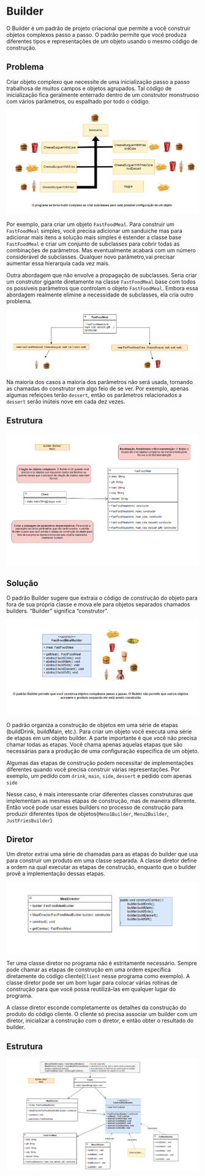 # Builder

O Builder é um padrão de projeto criacional que permite a você construir objetos complexos passo a passo. O padrão permite que você produza diferentes tipos e representações de um objeto usando o mesmo código de construção.

## Problema

Criar objeto complexo que necessite de uma inicialização passo a passo trabalhosa de muitos campos e objetos agrupados. Tal código de inicialização fica geralmente enterrado dentro de um construtor monstruoso com vários parâmetros, ou espalhado por todo o código.

![imagem_1](https://github.com/igor-lourenco/design-pattern-creational-builder/blob/main/uml/Imagem_1.png)

Por exemplo, para criar um objeto `FastFoodMeal`. Para construir um `FastFoodMeal` simples, você precisa adicionar um sanduiche mas para adicionar mais itens a solução mais simples é estender a classe base  `FastFoodMeal` e criar um conjunto de subclasses para cobrir todas as combinações de parâmetros. Mas eventualmente acabará com um número considerável de subclasses. Qualquer novo parâmetro,vai precisar aumentar essa hierarquia cada vez mais.

Outra abordagem que não envolve a propagação de subclasses. Seria criar um construtor gigante diretamente na classe `FastFoodMeal` base com todos os possíveis parâmetros que controlam o objeto `FastFoodMeal`. Embora essa abordagem realmente elimine a necessidade de subclasses, ela cria outro problema.

![imagem_2](https://github.com/igor-lourenco/design-pattern-creational-builder/blob/main/uml/Imagem_2.png)

Na maioria dos casos a maioria dos parâmetros não será usada, tornando as chamadas do construtor em algo feio de se ver. Por exemplo, apenas algumas refeiçoes terão `dessert`, então os parâmetros relacionados a `dessert` serão inúteis nove em cada dez vezes.

## Estrutura

![builder_before](https://github.com/igor-lourenco/design-pattern-creational-builder/blob/main/uml/builder_before_1.png)


## Solução 

O padrão Builder sugere que extraia o código de construção do objeto para fora de sua própria classe e mova ele para objetos separados chamados builders. “Builder” significa “construtor”.

![imagem_3](https://github.com/igor-lourenco/design-pattern-creational-builder/blob/main/uml/imagem_3.png)

O padrão organiza a construção de objetos em uma série de etapas (buildDrink, buildMain, etc.). Para criar um objeto você executa uma série de etapas em um objeto builder. A parte importante é que você não precisa chamar todas as etapas. Você chama apenas aquelas etapas que são necessárias para a produção de uma configuração específica de um objeto.

Algumas das etapas de construção podem necessitar de implementações diferentes quando você precisa construir várias representações. Por exemplo, um pedido com `drink`, `main`, `side`, `dessert` e pedido com apenas `side`

Nesse caso, é mais interessante criar diferentes classes construturas que implementam as mesmas etapas de construção, mas de maneira diferente. Então você pode usar esses builders no processo de construção para produzir diferentes tipos de objetos(`Menu1Builder`, `Menu2Builder`, `JustFriesBuilder`)

## Diretor

Um diretor extrai uma série de chamadas para as etapas do builder que usa para construir um produto em uma classe separada. A classe diretor define a ordem na qual executar as etapas de construção, enquanto que o builder provê a implementação dessas etapas.


![MealDirector](https://github.com/igor-lourenco/design-pattern-creational-builder/blob/main/uml/MealDirector.png)


Ter uma classe diretor no programa não é estritamente necessário. Sempre pode chamar as etapas de construção em uma ordem específica diretamente do código cliente(`Client` nesse programa como exemplo). A classe diretor pode ser um bom lugar para colocar várias rotinas de construção para que você possa reutilizá-las em qualquer lugar do programa.

A classe diretor esconde completamente os detalhes da construção do produto do código cliente. O cliente só precisa associar um builder com um diretor, inicializar a construção com o diretor, e então obter o resultado do builder.

## Estrutura 

![builder.after](https://github.com/igor-lourenco/design-pattern-creational-builder/blob/main/uml/builder.after.png)

